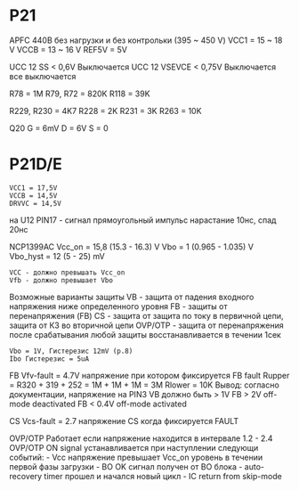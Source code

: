 # P21

APFC 440В без нагрузки и без контрольки (395 ~ 450 V)
VCC1 = 15 ~ 18 V
VCCB = 13 ~ 16 V
REF5V = 5V

UCC 12 SS < 0,6V Выключается
UCC 12 VSEVCE < 0,75V Выключается все выключается


R78 = 1M
R79, R72 = 820K
R118 = 39K

R229, R230 = 4K7
R228 = 2K
R231 = 3K
R263 = 10K

Q20 
G = 6mV
D = 6V
S = 0

# P21D/E
	VCC1 = 17,5V
	VCCB = 14,5V
	DRVVC = 14,5V

на U12 PIN17 - сигнал прямоугольный импульс нарастание 10нс, спад 20нс


NCP1399AC
    Vcc_on = 15,8 (15.3 - 16.3) V
    Vbo = 1 (0.965 - 1.035) V
    Vbo_hyst = 12 (5 - 25) mV
    
    VCC - должно превышать Vcc_on
    Vfb - должно превышает Vbo

Возможные варианты защиты
VB - защита от падения входного напряжения ниже определенного уровня
FB - защиты от перенапряжения (FB)
CS - защита от защита по току в первичной цепи, защита от КЗ во вторичной цепи
OVP/OTP - защита от перенапряжения
после срабатывания любой защиты восстанавливается в течении 1сек

	Vbo = 1V, Гистерезис 12mV (p.8)
	Ibo Гистерезис = 5uA 
FB 
	Vfv-fault = 4.7V напряжение при котором фиксируется FB fault
	Rupper = R320 + 319 + 252 = 1M + 1M + 1M = 3M
 	Rlower = 10K
 	Вывод: согласно документации, напряжение на PIN3 VB должно быть > 1V
	FB > 2V off-mode deactivated
	FB < 0.4V off-mode activated

CS
	Vcs-fault = 2.7 напряжение CS когда фиксируется FAULT

OVP/OTP
	Работает если напряжение находится в интервале 1.2 - 2.4
    OVP/OTP ON signal устанавливается при наступлении следующи событий:
        - Vcc напряжение превышает Vcc_on уровень в течении первой фазы загрузки
        - BO OK сигнал получен от BO блока
        - auto-recovery timer прошел и начался новый цикл
        - IC return from skip-mode

